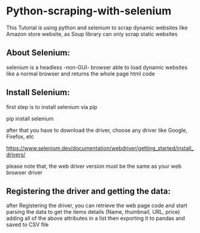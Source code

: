 # Python-scraping-with-selenium

This Tutorial is using python and selenium to scrap dynamic websites like Amazon store website, as Soup library can only scrap static websites


## About Selenium:
selenium is a headless -non-GUI- browser able to load dynamic websites like a normal browser and returns the whole page html code

## Install Selenium:
first step is to install selenium via pip 

pip install selenium

after that you have to download the driver, choose any driver like Google, Firefox, etc

https://www.selenium.dev/documentation/webdriver/getting_started/install_drivers/

please note that, the web driver version must be the same as your web browser driver


## Registering the driver and getting the data:

after Registering the driver, you can retrieve the web page code and start parsing the data to get the items details (Name, thumbnail, URL, price)
adding all of the above attributes in a list then exporting it to pandas and saved to CSV file
